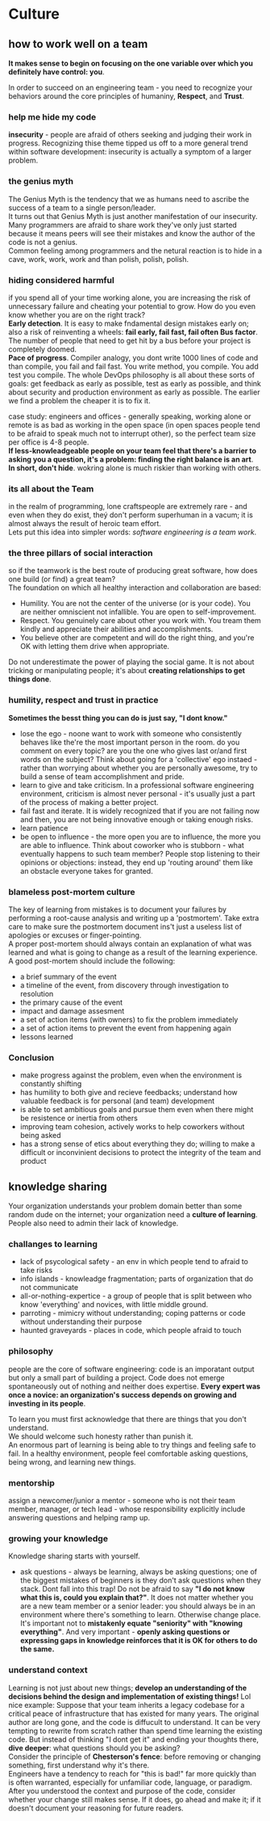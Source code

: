 # Culture
## how to work well on a team
**It makes sense to begin on focusing on the one variable over which you definitely have control: you**.  

In order to succeed on an engineering team - you need to recognize your behaviors around the core principles of humaniny, **Respect**, and **Trust**.  
### help me hide my code
**insecurity** - people are afraid of others seeking and judging their work in progress. Recognizing thise theme tipped us off to a more general trend within software development: insecurity is actually a symptom of a larger problem.  
### the genius myth
The Genius Myth is the tendency that we as humans need to ascribe the success of a team to a single person/leader.  
It turns out that Genius Myth is just another manifestation of our insecurity. Many programmers are afraid to share work they've only just started because it means peers will see their mistakes and know the author of the code is not a genius.  
Common feeling among programmers and the netural reaction is to hide in a cave, work, work, work and than polish, polish, polish.  
### hiding considered harmful
if you spend all of your time working alone, you are increasing the risk of unnecessary failure and cheating your potential to grow. How do you even know whether you are on the right track?  
**Early detection**. It is easy to make fndamental design mistakes early on; also a risk of reinventing a wheels: **fail early, fail fast, fail often** 
**Bus factor**. The number of people that need to get hit by a bus before your project is completely doomed.  
**Pace of progress**. Compiler analogy, you dont write 1000 lines of code and than compile, you fail and fail fast. You write method, you compile. You add test you compile. The whole DevOps philosophy is all about these sorts of goals: get feedback as early as possible, test as early as possible, and think about security and production environment as early as possible. The earlier we find a problem the cheaper it is to fix it.  

case study: engineers and offices - generally speaking, working alone or remote is as bad as working in the open space (in open spaces people tend to be afraid to speak much not to interrupt other), so the perfect team size per office is 4-8 people.  
**If less-knowleadgeable people on your team feel that there's a barrier to asking you a question, it's a problem: finding the right balance is an art**.  
**In short, don't hide**. wokring alone is much riskier than working with others.
### its all about the Team
in the realm of programming, lone craftspeople are extremely rare - and even when they do exist, theý don't perform superhuman in a vacum; it is almost always the result of heroic team effort.  
Lets put this idea into simpler words: _software engineering is a team work_.  
### the three pillars of social interaction
so if the teamwork is the best route of producing great software, how does one build (or find) a great team?  
The foundation on which all healthy interaction and collaboration are based:
* Humility. You are not the center of the universe (or is your code). You are neither omniscient not infallible. You are open to self-improvement.
* Respect. You genuinely care about other you work with. You tream them kindly and appreciate their abilities and accomplishments.
* You believe other are competent and will do the right thing, and you're OK with letting them drive when appropriate.

Do not underestimate the power of playing the social game. It is not about tricking or manipulating people; it's about **creating relationships to get things done**.  
### humility, respect and trust in practice
**Sometimes the besst thing you can do is just say, "I dont know."**
* lose the ego - noone want to work with someone who consistently behaves like the're the most important person in the room. do you comment on every topic? are you the one who gives last or/and first words on the subject? Think about going for a 'collective' ego instaed - rather than worrying about whether you are personally awesome, try to build a sense of team accomplishment and pride.
* learn to give and take criticism. In a professional software engineering environment, criticism is almost never personal - it's usually just a part of the process of making a better project.
* fail fast and iterate. It is widely recognized that if you are not failing now and then, you are not being innovative enough or taking enough risks.
* learn patience
* be open to influence - the more open you are to influence, the more you are able to influence. Think about coworker who is stubborn - what eventually happens to such team member? People stop listening to their opinions or objections: instead, they end up 'routing around' them like an obstacle everyone takes for granted. 

### blameless post-mortem culture
The key of learning from mistakes is to document your failures by performing a root-cause analysis and writing up a 'postmortem'. Take extra care to make sure the postmortem document ins't just a useless list of apologies or excuses or finger-pointing.  
A proper post-mortem should always contain an explanation of what was learned and what is going to change as a result of the learning experience.  
A good post-mortem should include the following:
* a brief summary of the event
* a timeline of the event, from discovery through investigation to resolution
* the primary cause of the event
* impact and damage assesment
* a set of action items (with owners) to fix the problem immediately
* a set of action items to prevent the event from happening again
* lessons learned

### Conclusion
* make progress against the problem, even when the environment is constantly shifting
* has humility to both give and recieve feedbacks; understand how valuable feedback is for personal (and team) development
* is able to set ambitious goals and pursue them even when there might be resistence or inertia from others
* improving team cohesion, actively works to help coworkers without being asked
* has a strong sense of etics about everything they do; willing to make a difficult or inconvinient decisions to protect the integrity of the team and product

## knowledge sharing
Your organization understands your problem domain better than some random dude on the internet; your organization need a **culture of learning**.  
People also need to admin their lack of knowledge.  
### challanges to learning
* lack of psycological safety - an env in which people tend to afraid to take risks
* info islands - knowleadge fragmentation; parts of organization that do not communicate
* all-or-nothing-expertice - a group of people that is split between who know 'everything' and novices, with little middle ground.
* parroting - mimicry without understanding; coping patterns or code without understanding their purpose
* haunted graveyards - places in code, which people afraid to touch

### philosophy
people are the core of software engineering: code is an imporatant output but only a small part of building a project. Code does not emerge spontaneously out of nothing and neither does expertise. **Every expert was once a novice: an organization's success depends on growing and investing in its people**.  

To learn you must first acknowledge that there are things that you don't understand.  
We should welcome such honesty rather than punish it.  
An enormous part of learning is being able to try things and feeling safe to fail. In a healthy environment, people feel comfortable asking questions, being wrong, and learning new things.
### mentorship
assign a newcomer/junior a mentor - someone who is not their team member, manager, or tech lead - whose responsibility explicitly include answering questions and helping ramp up.
### growing your knowledge
Knowledge sharing starts with yourself.  
* ask questions - always be learning, always be asking questions; one of the biggest mistakes of beginners is they don't ask questions when they stack. Dont fall into this trap!
Do not be afraid to say **"I do not know what this is, could you explain that?"**.
It does not matter whether you are a new team member or a senior leader: you should always be in an environment where there's something to learn. Otherwise change place.
It's important not to **mistakenly equate "seniority" with "knowing everything"**.
And very important - **openly asking questions or expressing gaps in knowledge reinforces that it is OK for others to do the same.**  

### understand context
Learning is not just about new things; **develop an understanding of the decisions behind the design and implementation of existing things!**
Lol nice example: Suppose that your team inherits a legacy codebase for a critical peace of infrastructure that has existed for many years. The original author are long gone, and the code is diffucult to understand. It can be very tempting to rewrite from scratch rather than spend time learning the existing code. But instead of thinking "I dont get it" and ending your thoughts there, **dive deeper**: what questions should you be asking?  
Consider the principle of **Chesterson's fence**: before removing or changing something, first understand why it's there.  
Engineers have a tendency to reach for "this is bad!" far more quickly than is often warranted, especially for unfamiliar code, language, or paradigm.  
After you understood the context and purpose of the code, consider whether your change still makes sense. If it does, go ahead and make it; if it doesn't document your reasoning for future readers.  
